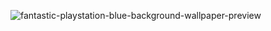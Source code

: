 ![fantastic-playstation-blue-background-wallpaper-preview](https://user-images.githubusercontent.com/90574330/152740218-8921683a-099c-4b84-9c59-081a49e55d50.jpg)
